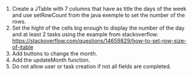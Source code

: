 1. Create a JTable with 7 columns that have as title the days of the week and use setRowCount from the java exemple to set the number of the rows.
2. Set the hight of the cells big enough to display the number of the day and at least 2 tasks using the example from stackoverflow: https://stackoverflow.com/questions/14659829/how-to-set-row-size-of-jtable
3. Add buttons to change the month.
4. Add the updateMonth function.
5. Do not allow user or task creation if not all fields are completed. 
